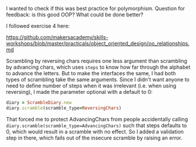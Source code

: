 I wanted to check if this was best practice for polymorphism. Question for feedback: is this good OOP? What could be done better?

I followed exercise 4 here:

https://github.com/makersacademy/skills-workshops/blob/master/practicals/object_oriented_design/oo_relationships.md

Scrambling by reversing chars requires one less argument than scrambling by advancing chars, which uses `steps` to know how far through the alphabet to advance the letters. But to make the interfaces the same, I had both types of scrambling take the same arguments. Since I didn't want anyone to need to define number of steps when it was irrelevant (i.e. when using reversing), I made the parameter optional with a default to 0:

```ruby
diary = ScrambleDiary.new
diary.scramble(scramble_type=ReversingChars)
```

That forced me to protect AdvancingChars from people accidentally calling `diary.scramble(scramble_type=AdvancingChars)` such that steps defaults to 0, which would result in a scramble with no effect. So I added a validation step in there, which fails out of the insecure scramble by raising an error.

